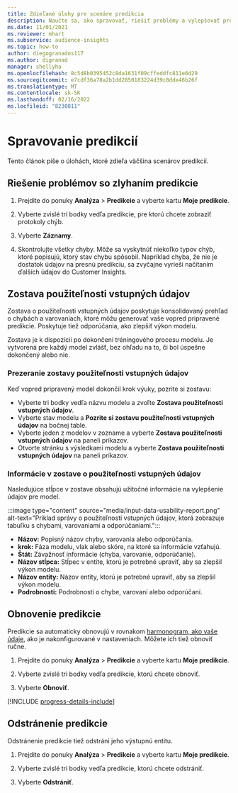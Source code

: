 ```yaml
---
title: Zdieľané úlohy pre scenáre predikcia
description: Naučte sa, ako spravovať, riešiť problémy a vylepšovať predikcie.
ms.date: 11/01/2021
ms.reviewer: mhart
ms.subservice: audience-insights
ms.topic: how-to
author: diegogranados117
ms.author: digranad
manager: shellyha
ms.openlocfilehash: 8c5d8b0395452c8da1631f09cffeddfc811e6d29
ms.sourcegitcommit: e7cdf36a78a2b1dd2850183224d39c8dde46b26f
ms.translationtype: MT
ms.contentlocale: sk-SK
ms.lasthandoff: 02/16/2022
ms.locfileid: "8230811"
---
```

# <a name="manage-predictions"></a>Spravovanie predikcií

Tento článok píše o úlohách, ktoré zdieľa väčšina scenárov predikcií.

## <a name="troubleshoot-a-failed-prediction"></a>Riešenie problémov so zlyhaním predikcie

1. Prejdite do ponuky **Analýza** > **Predikcie** a vyberte kartu **Moje predikcie**.

1. Vyberte zvislé tri bodky vedľa predikcie, pre ktorú chcete zobraziť protokoly chýb.

1. Vyberte **Záznamy**.

1. Skontrolujte všetky chyby. Môže sa vyskytnúť niekoľko typov chýb, ktoré popisujú, ktorý stav chybu spôsobil. Napríklad chyba, že nie je dostatok údajov na presnú predikciu, sa zvyčajne vyrieši načítaním ďalších údajov do Customer Insights.

## <a name="input-data-usability-report"></a>Zostava použiteľnosti vstupných údajov

Zostava o použiteľnosti vstupných údajov poskytuje konsolidovaný prehľad o chybách a varovaniach, ktoré môžu generovať vaše vopred pripravené predikcie. Poskytuje tiež odporúčania, ako zlepšiť výkon modelu.

Zostava je k dispozícii po dokončení tréningového procesu modelu. Je vytvorená pre každý model zvlášť, bez ohľadu na to, či bol úspešne dokončený alebo nie.

### <a name="view-the-input-data-usability-report"></a>Prezeranie zostavy použiteľnosti vstupných údajov

Keď vopred pripravený model dokončil krok výuky, pozrite si zostavu:
- Vyberte tri bodky vedľa názvu modelu a zvoľte **Zostava použiteľnosti vstupných údajov**.
- Vyberte stav modelu a **Pozrite si zostavu použiteľnosti vstupných údajov** na bočnej table.
- Vyberte jeden z modelov v zozname a vyberte **Zostava použiteľnosti vstupných údajov** na paneli príkazov.
- Otvorte stránku s výsledkami modelu a vyberte **Zostava použiteľnosti vstupných údajov** na paneli príkazov.

### <a name="information-in-the-input-data-usability-report"></a>Informácie v zostave o použiteľnosti vstupných údajov

Nasledujúce stĺpce v zostave obsahujú užitočné informácie na vylepšenie údajov pre model.

:::image type="content" source="media/input-data-usability-report.png" alt-text="Príklad správy o použiteľnosti vstupných údajov, ktorá zobrazuje tabuľku s chybami, varovaniami a odporúčaniami.":::

- **Názov:** Popisný názov chyby, varovania alebo odporúčania.
- **krok:** Fáza modelu, vlak alebo skóre, na ktoré sa informácie vzťahujú.
- **Štát:** Závažnosť informácie (chyba, varovanie, odporúčanie).
- **Názov stĺpca:** Stĺpec v entite, ktorú je potrebné upraviť, aby sa zlepšil výkon modelu.
- **Názov entity:** Názov entity, ktorú je potrebné upraviť, aby sa zlepšil výkon modelu.
- **Podrobnosti:** Podrobnosti o chybe, varovaní alebo odporúčaní.

## <a name="refresh-a-prediction"></a>Obnovenie predikcie

Predikcie sa automaticky obnovujú v rovnakom [harmonogram, ako vaše údaje](system.md#schedule-tab), ako je nakonfigurované v nastaveniach. Môžete ich tiež obnoviť ručne.

1. Prejdite do ponuky **Analýza** > **Predikcie** a vyberte kartu **Moje predikcie**.

1. Vyberte zvislé tri bodky vedľa predikcie, ktorú chcete obnoviť.

1. Vyberte **Obnoviť**.

[!INCLUDE [progress-details-include](../includes/progress-details-pane.md)]

## <a name="delete-a-prediction"></a>Odstránenie predikcie

Odstránenie predikcie tiež odstráni jeho výstupnú entitu.

1. Prejdite do ponuky **Analýza** > **Predikcie** a vyberte kartu **Moje predikcie**.

1. Vyberte zvislé tri bodky vedľa predikcie, ktorú chcete odstrániť.

1. Vyberte **Odstrániť**.
